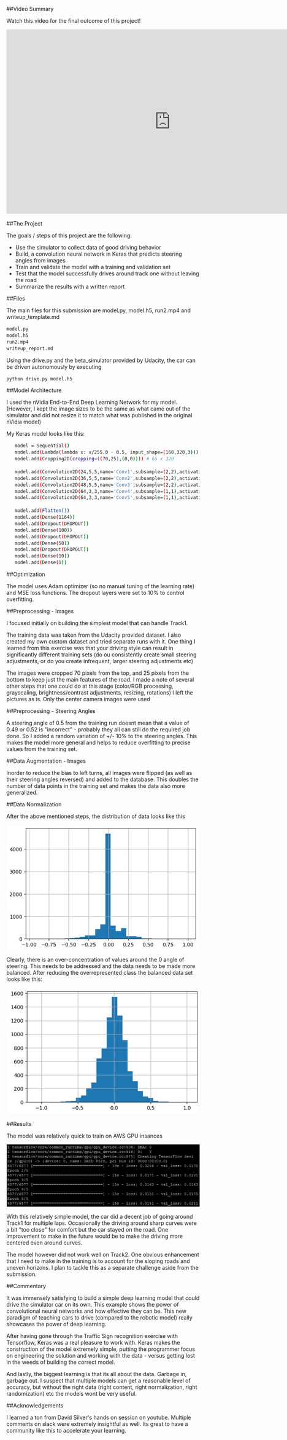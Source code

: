 
##Video Summary

Watch this video for the final outcome of this project! 

<iframe width="854" height="480" src="https://www.youtube.com/embed/6uKrz9iPvY4" frameborder="0" allowfullscreen></iframe>

##The Project

The goals / steps of this project are the following:
* Use the simulator to collect data of good driving behavior
* Build, a convolution neural network in Keras that predicts steering angles from images
* Train and validate the model with a training and validation set
* Test that the model successfully drives around track one without leaving the road
* Summarize the results with a written report

##Files

The main files for this submission are model.py, model.h5, run2.mp4 and writeup_template.md
```sh
model.py
model.h5
run2.mp4
writeup_report.md
```

Using the drive.py and the beta_simulator provided by Udacity, the car can be driven autonomously by executing
```sh
python drive.py model.h5
```
##Model Architecture 

I used the nVidia End-to-End Deep Learning Network for my model. (However, I kept the image sizes to be the same as what came out of the simulator and did not resize it to match what was published in the original nVidia model)

My Keras model looks like this:

```sh
   model = Sequential()
   model.add(Lambda(lambda x: x/255.0 - 0.5, input_shape=(160,320,3)))
   model.add(Cropping2D(cropping=((70,25),(0,0)))) # 65 x 320

   model.add(Convolution2D(24,5,5,name='Conv1',subsample=(2,2),activation='relu'))
   model.add(Convolution2D(36,5,5,name='Conv2',subsample=(2,2),activation='relu'))
   model.add(Convolution2D(48,5,5,name='Conv3',subsample=(2,2),activation='relu'))
   model.add(Convolution2D(64,3,3,name='Conv4',subsample=(1,1),activation='relu'))
   model.add(Convolution2D(64,3,3,name='Conv5',subsample=(1,1),activation='relu'))
   
   model.add(Flatten())
   model.add(Dense(1164))
   model.add(Dropout(DROPOUT))
   model.add(Dense(100))
   model.add(Dropout(DROPOUT))
   model.add(Dense(50))
   model.add(Dropout(DROPOUT))
   model.add(Dense(10))
   model.add(Dense(1))
```

##Optimization

The model uses Adam optimizer (so no manual tuning of the learning rate) and MSE loss functions. The dropout layers were set to 10% to control overfitting. 

##Preprocessing - Images

I focused initially on building the simplest model that can handle Track1.

The training data was taken from the Udacity provided dataset. I also created my own custom dataset and tried separate runs with it. One thing I learned from this exercise was that your driving style can result in significantly different training sets (do ou consistently create small steering adjustments, or do you create infrequent, larger steering adjustments etc)

The images were cropped 70 pixels from the top, and 25 pixels from the bottom to keep just the main features of the road. I made a note of several other steps that one could do at this stage (color/RGB processing, grayscaling, brightness/contrast adjustments, resizing, rotations) I left the pictures as is. Only the center camera images were used

##Preprocessing - Steering Angles

A steering angle of 0.5 from the training run doesnt mean that a value of 0.49 or 0.52 is "incorrect" - probably they all can still do the required job done. So I added a random variation of +/- 10% to the steering angles. This makes the model more general and helps to reduce overfitting to precise values from the training set. 

##Data Augmentation - Images

Inorder to reduce the bias to left turns, all images were flipped (as well as their steering angles reversed) and added to the database. This doubles the number of data points in the training set and makes the data also more generalized.

##Data Normalization

After the above mentioned steps, the distribution of data looks like this

![Image](https://github.com/kiranganesh/CarND-Behavioral-Cloning-P3/blob/master/images/pic1.JPG)

Clearly, there is an over-concentration of values around the 0 angle of steering. This needs to be addressed and the data needs to be made more balanced. After reducing the overrepresented class the balanced data set looks like this:

![Image](https://github.com/kiranganesh/CarND-Behavioral-Cloning-P3/blob/master/images/pic2.JPG)

##Results

The model was relatively quick to train on AWS GPU insances

![Image](https://github.com/kiranganesh/CarND-Behavioral-Cloning-P3/blob/master/images/pic3.JPG)

With this relatively simple model, the car did a decent job of going around Track1 for multiple laps. Occasionally the driving around sharp curves were a bit "too close" for comfort but the car stayed on the road. One improvement to make in the future would be to make the driving more centered even around curves.

The model however did not work well on Track2. One obvious enhancement that I need to make in the training is to account for the sloping roads and uneven horizons. I plan to tackle this as a separate challenge aside from the submission.

##Commentary

It was immensely satisfying to build a simple deep learning model that could drive the simulator car on its own. This example shows the power of convolutional neural networks and how effective they can be. This new paradigm of teaching cars to drive (compared to the robotic model) really showcases the power of deep learning. 

After having gone through the Traffic Sign recognition exercise with Tensorflow, Keras was a real pleasure to work with. Keras makes the construction of the model extremely simple, putting the programmer focus on engineering the solution and working with the data - versus getting lost in the weeds of building the correct model. 

And lastly, the biggest learning is that its all about the data. Garbage in, garbage out. I suspect that multiple models can get a reasonable level of accuracy, but without the right data (right content, right normalization, right randomization) etc the models wont be very useful.

##Acknowledgements 

I learned a ton from David Silver's hands on session on youtube. Multiple comments on slack were extremely insightful as well. Its great to have a community like this to accelerate your learning.


